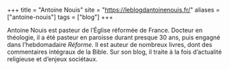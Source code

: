 +++
title = "Antoine Nouis"
site = "https://leblogdantoinenouis.fr/"
aliases = ["antoine-nouis"]
tags = ["blog"]
+++

Antoine Nouis est pasteur de l’Église réformée de France. Docteur en théologie, il a été pasteur en paroisse durant presque 30 ans, puis engagné dans l’hebdomadaire *Réforme*. Il est auteur de nombreux livres, dont des commentaires intégraux de la Bible. Sur son blog, il traite à la fois d’actualité religieuse et d’enjeux sociétaux.
